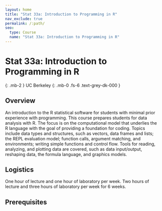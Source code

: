 ```yaml
---
layout: home
title: "Stat 33a: Introduction to Programming in R"
nav_exclude: true
permalink: /:path/
seo:
  type: Course
  name: "Stat 33a: Introduction to Programming in R"
---
```


# Stat 33a: Introduction to Programming in R
{: .mb-2 }
UC Berkeley
{: .mb-0 .fs-6 .text-grey-dk-000 }




## Overview

An introduction to the R statistical software for students with minimal prior experience with programming. This course prepares students for data analysis with R. The focus is on the computational model that underlies the R language with the goal of providing a foundation for coding. Topics include data types and structures, such as vectors, data frames and lists; the REPL evaluation model; function calls, argument matching, and environments; writing simple functions and control flow. Tools for reading, analyzing, and plotting data are covered, such as data input/output, reshaping data, the formula language, and graphics models.


## Logistics

One hour of lecture and one hour of laboratory per week. Two hours of lecture and three hours of laboratory per week for 6 weeks. 

## Prerequisites


